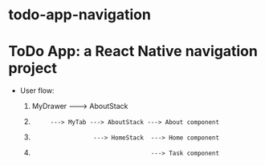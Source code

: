 # todo-app-navigation
# ToDo App: a React Native navigation project


- User flow:

  1. MyDrawer ---> AboutStack
  2.          ---> MyTab ---> AboutStack ---> About component
  3.                      ---> HomeStack  ---> Home component
  4.                                      ---> Task component
